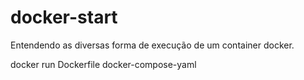 # docker-start
Entendendo as diversas forma de execução de um container docker.

docker run
Dockerfile
docker-compose-yaml
